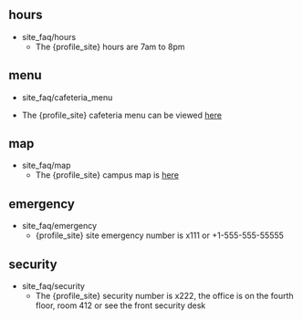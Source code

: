 ## hours
* site_faq/hours
  - The {profile_site} hours are 7am to 8pm

## menu
* site_faq/cafeteria_menu
 - The {profile_site} cafeteria menu can be viewed [here](http://jacksbbq.com/menu/)

## map
* site_faq/map
  - The {profile_site} campus map is [here](https://www.northernvermont.edu/about/location-and-directions/our-campuses/johnson-campus/johnson-campus-map)

## emergency
* site_faq/emergency
  - {profile_site} site emergency number is x111 or +1-555-555-55555

## security
* site_faq/security
  - The {profile_site} security number is x222, the office is on the fourth floor, room 412 or see the front security desk

